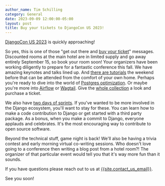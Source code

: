 ```yaml
---
author_name: Tim Schilling
category: General
date: 2023-09-09 12:00:00-05:00
layout: post
title: Buy your tickets to DjangoCon US 2023!
---
```


[DjangoCon US 2023](https://2024.djangocon.us/) is quickly approaching!

So yes, this is one of those "get out there and [buy your ticket]({{site.ticket_link}})" messages.
Discounted rooms at the main hotel are in limited supply and go away entirely September 15, so book your room soon!
Your organizers have been working diligently to prepare for a
fantastic conference this fall. We have amazing keynotes and talks lined up. And [there are tutorials](https://2024.djangocon.us/schedule/#Day-Tutorials) the weekend before
that can be attended from the comfort of your own home. Perhaps you're ready to dive into the world of [Postgres optimization](https://2024.djangocon.us/tutorials/seamless-postgres-query-optimization/). Or maybe you're more into [Airflow](https://2024.djangocon.us/tutorials/django-3-airflow/) or [Wagtail](https://2024.djangocon.us/tutorials/best-of-both-worlds-next-js-wagtail/).
Give the [whole collection](https://2024.djangocon.us/tutorials/) a look and purchase a ticket.

We also have [two days of sprints](https://2024.djangocon.us/sprints/). If you've wanted to be more involved in the Django ecosystem, you'll want to stay for
these. You can learn how to make a code contribution to Django or get started with a third party package. As a bonus,
when you make a commit to Django, everyone applauds and celebrates. It's the most encouraging way to contribute to open source
software.

Beyond the technical stuff, game night is back! We'll also be having a trivia contest and early morning virtual
co-writing sessions. Who doesn't love going to a conference then writing a blog post from a hotel room?! The
organizer of that particular event would tell you that it's way more fun than it sounds.

If you have questions please reach out to us at [{{site.contact_us_email}}](mailto:{{site.contact_us_email}}).

See you soon!
